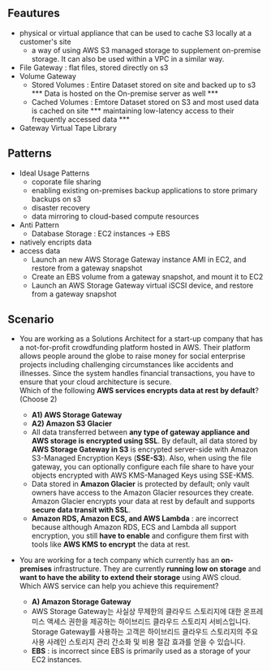 ## Feautures 
- physical or virtual appliance that can be used to cache S3 locally at a customer's site
  - a way of using AWS S3 managed storage to supplement on-premise storage. It can also be used within a VPC in a similar way.
- File Gateway : flat files, stored directly on s3 
- Volume Gateway 
  - Stored Volumes : Entire Dataset stored on site and backed up to s3  
    *** Data is hosted on the On-premise server as well ***
  - Cached Volumes : Emtore Dataset stored on S3 and most used data is cached on site 
    ***  maintaining low-latency access to their frequently accessed data ***
- Gateway Virtual Tape Library 
## Patterns
- Ideal Usage Patterns 
  - coporate file sharing
  - enabling existing on-premises backup applications to store primary backups on s3 
  - disaster recovery 
  - data mirroring to cloud-based compute resources 
- Anti Pattern
  - Database Storage : EC2 instances -> EBS 
- natively encripts data
- access data
  - Launch an new AWS Storage Gateway instance AMI in EC2, and restore from a gateway snapshot 
  - Create an EBS volume from a gateway snapshot, and mount it to EC2
  - Launch an AWS Storage Gateway virtual iSCSI device, and restore from a gateway snapshot
  
## Scenario
- You are working as a Solutions Architect for a start-up company that has a not-for-profit crowdfunding platform hosted in AWS. Their platform allows people around the globe to raise money for social enterprise projects including challenging circumstances like accidents and illnesses. Since the system handles financial transactions, you have to ensure that your cloud architecture is secure.    
Which of the following **AWS services encrypts data at rest by default**? (Choose 2)
  - **A1) AWS Storage Gateway**
  - **A2) Amazon S3 Glacier**
  - All data transferred between **any type of gateway appliance and AWS storage is encrypted using SSL**. By default, all data stored by **AWS Storage Gateway in S3** is encrypted server-side with Amazon S3-Managed Encryption Keys (**SSE-S3**). Also, when using the file gateway, you can optionally configure each file share to have your objects encrypted with AWS KMS-Managed Keys using SSE-KMS.
  - Data stored in **Amazon Glacier** is protected by default; only vault owners have access to the Amazon Glacier resources they create. Amazon Glacier encrypts your data at rest by default and supports **secure data transit with SSL**.
  - **Amazon RDS, Amazon ECS, and AWS Lambda** :  are incorrect because although Amazon RDS, ECS and Lambda all support encryption, you still **have to enable** and configure them first with tools like **AWS KMS to encrypt** the data at rest.

- You are working for a tech company which currently has an **on-premises** infrastructure. They are currently **running low on storage** and **want to have the ability to extend their storage** using AWS cloud.    
Which AWS service can help you achieve this requirement?
  - **A) Amazon Storage Gateway**
  - AWS Storage Gateway는 사실상 무제한의 클라우드 스토리지에 대한 온프레미스 액세스 권한을 제공하는 하이브리드 클라우드 스토리지 서비스입니다. Storage Gateway를 사용하는 고객은 하이브리드 클라우드 스토리지의 주요 사용 사례인 스토리지 관리 간소화 및 비용 절감 효과를 얻을 수 있습니다. 
  - **EBS** :  is incorrect since EBS is primarily used as a storage of your EC2 instances.
